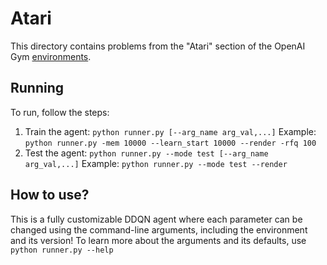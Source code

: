 # Atari

This directory contains problems from the "Atari" section of the OpenAI Gym [environments](https://gym.openai.com/envs/#atari).

## Running

To run, follow the steps:

 1. Train the agent: `python runner.py [--arg_name arg_val,...]`
 Example: `python runner.py -mem 10000 --learn_start 10000 --render -rfq 100`
 2. Test the agent: `python runner.py --mode test [--arg_name arg_val,...]`
 Example: `python runner.py --mode test --render`

## How to use?

This is a fully customizable DDQN agent where each parameter can be changed using the command-line arguments, including the environment and its version! To learn more about the arguments and its defaults, use `python runner.py --help`
